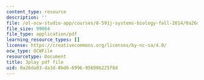 ```yaml
---
content_type: resource
description: ''
file: /ol-ocw-studio-app/courses/8-591j-systems-biology-fall-2014/0a26da03da3d8bd6699695690b225f8d_onL_UF4FLVM.pdf
file_size: 99064
file_type: application/pdf
learning_resource_types: []
license: https://creativecommons.org/licenses/by-nc-sa/4.0/
ocw_type: OCWFile
resourcetype: Document
title: 3play pdf file
uid: 0a26da03-da3d-8bd6-6996-95690b225f8d
---
```

